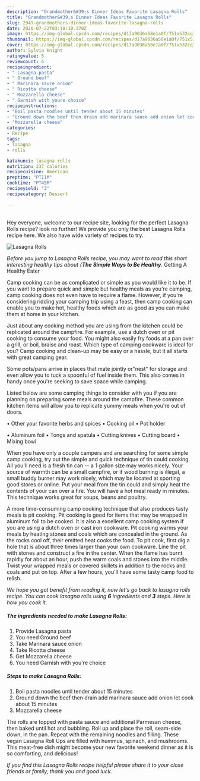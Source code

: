 ```yaml
---
description: "Grandmother&#39;s Dinner Ideas Favorite Lasagna Rolls"
title: "Grandmother&#39;s Dinner Ideas Favorite Lasagna Rolls"
slug: 2949-grandmothers-dinner-ideas-favorite-lasagna-rolls
date: 2020-07-22T03:18:10.370Z
image: https://img-global.cpcdn.com/recipes/d17a9036a58e1a0f/751x532cq70/lasagna-rolls-recipe-main-photo.jpg
thumbnail: https://img-global.cpcdn.com/recipes/d17a9036a58e1a0f/751x532cq70/lasagna-rolls-recipe-main-photo.jpg
cover: https://img-global.cpcdn.com/recipes/d17a9036a58e1a0f/751x532cq70/lasagna-rolls-recipe-main-photo.jpg
author: Sylvia Knight
ratingvalue: 5
reviewcount: 6
recipeingredient:
- " Lasagna pasta"
- " Ground beef"
- " Marinara sauce onion"
- " Ricotta cheese"
- " Mozzarella cheese"
- " Garnish with youre choice"
recipeinstructions:
- "Boil pasta noodles until tender about 15 minutes"
- "Ground down the beef then drain add marinara sauce add onion let cook about 15 minutes"
- "Mozzarella cheese"
categories:
- Recipe
tags:
- lasagna
- rolls

katakunci: lasagna rolls 
nutrition: 237 calories
recipecuisine: American
preptime: "PT11M"
cooktime: "PT45M"
recipeyield: "3"
recipecategory: Dessert

---
```

<br>
Hey everyone, welcome to our recipe site, looking for the perfect Lasagna Rolls recipe? look no further! We provide you only the best Lasagna Rolls recipe here. We also have wide variety of recipes to try.
<br>


![Lasagna Rolls](https://img-global.cpcdn.com/recipes/d17a9036a58e1a0f/751x532cq70/lasagna-rolls-recipe-main-photo.jpg)

<i>Before you jump to Lasagna Rolls recipe, you may want to read this short interesting healthy tips about {<strong>The Simple Ways to Be Healthy</strong>.</i>
Getting A Healthy Eater

    
Camp cooking can be as complicated or simple as you would like it to be. If you want to prepare quick and simple but healthy meals as you're camping, camp cooking does not even have to require a flame. However, if you're considering ridding your camping trip using a feast, then camp cooking can enable you to make hot, healthy foods which are as good as you can make them at home in your kitchen.

 Just about any cooking method you are using from the kitchen could be replicated around the campfire. For example, use a dutch oven or pit cooking to consume your food. You might also easily fry foods at a pan over a grill, or boil, braise and roast. Which type of camping cookware is ideal for you? Camp cooking and clean-up may be easy or a hassle, but it all starts with great camping gear.

Some pots/pans arrive in places that mate jointly or"nest" for storage and even allow you to tuck a spoonful of fuel inside them. This also comes in handy once you're seeking to save space while camping.

Listed below are some camping things to consider with you if you are planning on preparing some meals around the campfire. These common kitchen items will allow you to replicate yummy meals when you're out of doors.


• Other your favorite herbs and spices
• Cooking oil
• Pot holder

• Aluminum foil
• Tongs and spatula
• Cutting knives
• Cutting board
• Mixing bowl


When you have only a couple campers and are searching for some simple camp cooking, try out the simple and quick technique of tin could cooking. All you'll need is a fresh tin can -- a 1 gallon size may works nicely. Your source of warmth can be a small campfire, or if wood burning is illegal, a small buddy burner may work nicely, which may be located at sporting good stores or online. Put your meal from the tin could and simply heat the contents of your can over a fire. You will have a hot meal ready in minutes.  This technique works great for soups, beans and poultry.

A more time-consuming camp cooking technique that also produces tasty meals is pit cooking. Pit cooking is good for items that may be wrapped in aluminum foil to be cooked.  It is also a excellent camp cooking system if you are using a dutch oven or cast iron cookware. Pit cooking warms your meals by heating stones and coals which are concealed in the ground. As the rocks cool off, their emitted heat cooks the food. To pit cook, first dig a hole that is about three times larger than your own cookware. Line the pit with stones and construct a fire in the center. When the flame has burnt rapidly for about an hour, push the warm coals and stones into the middle. Twist your wrapped meals or covered skillets in addition to the rocks and coals and put on top. After a few hours, you'll have some tasty camp food to relish.


<i>We hope you got benefit from reading it, now let's go back to lasagna rolls recipe. You can cook lasagna rolls using <strong>6</strong> ingredients and <strong>3</strong> steps. Here is how you cook it.
</i>

##### The ingredients needed to make Lasagna Rolls:

1. Provide  Lasagna pasta
1. You need  Ground beef
1. Take  Marinara sauce onion
1. Take  Ricotta cheese
1. Get  Mozzarella cheese
1. You need  Garnish with you&#39;re choice


##### Steps to make Lasagna Rolls:

1. Boil pasta noodles until tender about 15 minutes
1. Ground down the beef then drain add marinara sauce add onion let cook about 15 minutes
1. Mozzarella cheese


The rolls are topped with pasta sauce and additional Parmesan cheese, then baked until hot and bubbling. Roll up and place the roll, seam-side down, in the pan. Repeat with the remaining noodles and filling. These vegan Lasagna Roll Ups are filled with hummus, spinach, and mushrooms. This meat-free dish might become your new favorite weekend dinner as it is so comforting, and delicious! 

<i>If you find this Lasagna Rolls recipe helpful please share it to your close friends or family, thank you and good luck.</i>
